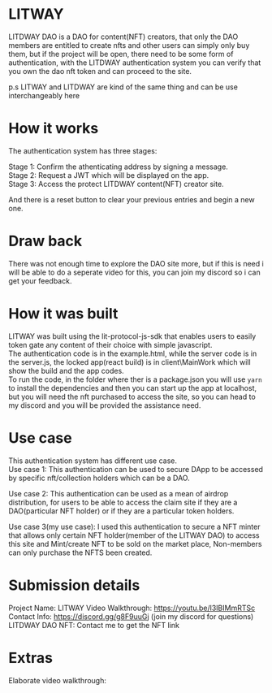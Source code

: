 # LITWAY
LITDWAY DAO is a DAO for content(NFT) creators, that only the DAO members are entitled to create nfts and other users can simply only buy them, but if the project will be open, there need to be some form of authentication, with the LITDWAY authentication system you can verify that you own the dao nft token and can proceed to the site.   
  
p.s LITWAY and LITDWAY are kind of the same thing and can be use interchangeably here
# How it works
The authentication system has three stages:  
  
Stage 1: Confirm the athenticating address by signing a message.  
Stage 2: Request a JWT which will be displayed on the app.  
Stage 3: Access the protect LITDWAY content(NFT) creator site.    
    
And there is a reset button to clear your previous entries and begin a new one.  
# Draw back  
There was not enough time to explore the DAO site more, but if this is need i will be able to do a seperate video for this, you can join my discord so i can get your feedback.  
# How it was built  
LITWAY was built using the lit-protocol-js-sdk that enables users to easily token gate any content of their choice with simple javascript.  
The authentication code is in the example.html, while the server code is in the server.js, the locked app(react build) is in client\MainWork which will show the build and the app codes.  
To run the code, in the folder where ther is a package.json you will use `yarn` to install the dependencies and then you can start up the app at localhost, but you will need the nft purchased to access the site, so you can head to my discord and you will be provided the assistance need.  
# Use case
This authentication system has different use case.  
Use case 1: This authentication can be used to secure DApp to be accessed by specific nft/collection holders which can be a DAO.  
  
Use case 2: This authentication can be used as a mean of airdrop distribution, for users to be able to access the claim site if they are a DAO(particular NFT holder) or if they are a particular token holders.   
  
Use case 3(my use case): I used this authentication to secure a NFT minter that allows only certain NFT holder(member of the LITWAY DAO) to access this site and Mint/create NFT to be sold on the market place, Non-members can only purchase the NFTS been created.

# Submission details  
Project Name: LITWAY
Video Walkthrough: https://youtu.be/l3IBIMmRTSc  
Contact Info: https://discord.gg/g8F9uuGj (join my discord for questions)   
LITDWAY DAO NFT: Contact me to get the NFT link 

# Extras
Elaborate video walkthrough:

 


